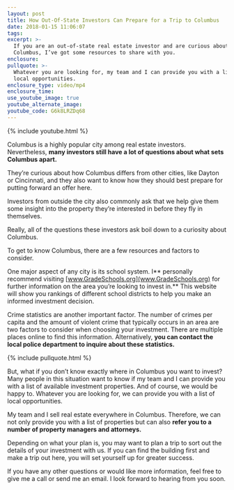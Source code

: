 ```yaml
---
layout: post
title: How Out-Of-State Investors Can Prepare for a Trip to Columbus
date: 2018-01-15 11:06:07
tags:
excerpt: >-
  If you are an out-of-state real estate investor and are curious about
  Columbus, I’ve got some resources to share with you.
enclosure:
pullquote: >-
  Whatever you are looking for, my team and I can provide you with a list of
  local opportunities.
enclosure_type: video/mp4
enclosure_time:
use_youtube_image: true
youtube_alternate_image:
youtube_code: G6k8LRZDq68
---
```



{% include youtube.html %}

Columbus is a highly popular city among real estate investors. Nevertheless, **many investors still have a lot of questions about what sets Columbus apart.**

They’re curious about how Columbus differs from other cities, like Dayton or Cincinnati, and they also want to know how they should best prepare for putting forward an offer here.

Investors from outside the city also commonly ask that we help give them some insight into the property they’re interested in before they fly in themselves.

Really, all of the questions these investors ask boil down to a curiosity about Columbus.

To get to know Columbus, there are a few resources and factors to consider.

One major aspect of any city is its school system. I** personally recommend visiting [www.GradeSchools.org](www.GradeSchools.org) for further information on the area you’re looking to invest in.** This website will show you rankings of different school districts to help you make an informed investment decision.

Crime statistics are another important factor. The number of crimes per capita and the amount of violent crime that typically occurs in an area are two factors to consider when choosing your investment. There are multiple places online to find this information. Alternatively, **you can contact the local police department to inquire about these statistics.**

{% include pullquote.html %}

But, what if you don’t know exactly where in Columbus you want to invest? Many people in this situation want to know if my team and I can provide you with a list of available investment properties. And of course, we would be happy to. Whatever you are looking for, we can provide you with a list of local opportunities.

My team and I sell real estate everywhere in Columbus. Therefore, we can not only provide you with a list of properties but can also **refer you to a number of property managers and attorneys.**

Depending on what your plan is, you may want to plan a trip to sort out the details of your investment with us. If you can find the building first and make a trip out here, you will set yourself up for greater success.

If you have any other questions or would like more information, feel free to give me a call or send me an email. I look forward to hearing from you soon.